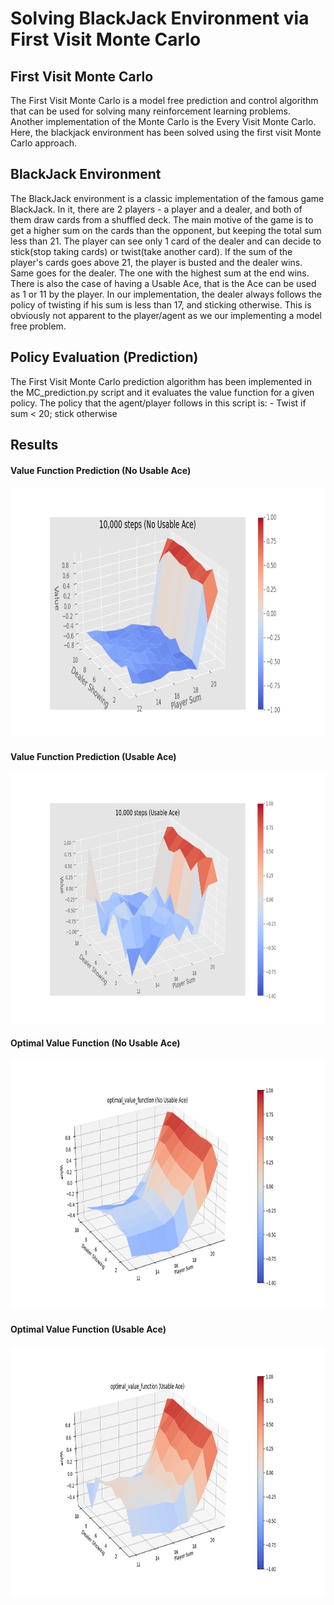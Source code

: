 # Solving BlackJack Environment via First Visit Monte Carlo
## First Visit Monte Carlo
The First Visit Monte Carlo is a model free prediction and control algorithm that can be used for solving many reinforcement learning problems. Another implementation of the Monte Carlo is the Every Visit Monte Carlo. Here, the blackjack environment has been solved using the first visit Monte Carlo approach.

## BlackJack Environment
The BlackJack environment is a classic implementation of the famous game BlackJack. In it, there are 2 players - a player and a dealer, and both of them draw cards from a shuffled deck. The main motive of the game is to get a higher sum on the cards than the opponent, but keeping the total sum less than 21. The player can see only 1 card of the dealer and can decide to stick(stop taking cards) or twist(take another card). If the sum of the player's cards goes above 21, the player is busted and the dealer wins. Same goes for the dealer. The one with the highest sum at the end wins. There is also the case of having a Usable Ace, that is the Ace can be used as 1 or 11 by the player.
In our implementation, the dealer always follows the policy of twisting if his sum is less than 17, and sticking otherwise. This is obviously not apparent to the player/agent as we our implementing a model free problem.

## Policy Evaluation (Prediction)
The First Visit Monte Carlo prediction algorithm has been implemented in the MC_prediction.py script and it evaluates the value function for a given policy. The policy that the agent/player follows in this script is: - Twist if sum < 20; stick otherwise


## Results
#### Value Function Prediction (No Usable Ace)                                                   
<p align="center">
 <img  width="800" height="400" src="https://github.com/Terabyte17/Reinforcement-Learning-Algos/blob/master/Blackjack%20Monte%20Carlo/Media/MC_eval_1.png">
</p>

#### Value Function Prediction (Usable Ace)                                                   
<p align="center">
 <img  width="800" height="400" src="https://github.com/Terabyte17/Reinforcement-Learning-Algos/blob/master/Blackjack%20Monte%20Carlo/Media/MC_eval_2.png">
</p>

#### Optimal Value Function (No Usable Ace)                                                   
<p align="center">
 <img  width="800" height="400" src="https://github.com/Terabyte17/Reinforcement-Learning-Algos/blob/master/Blackjack%20Monte%20Carlo/Media/MC_optimal_1.png">
</p>

#### Optimal Value Function (Usable Ace)                                                   
<p align="center">
 <img  width="800" height="400" src="https://github.com/Terabyte17/Reinforcement-Learning-Algos/blob/master/Blackjack%20Monte%20Carlo/Media/MC_optimal_2.png">
</p>
                                  
